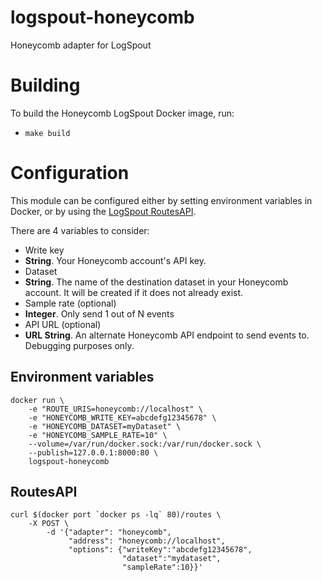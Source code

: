 # logspout-honeycomb
Honeycomb adapter for LogSpout

# Building

To build the Honeycomb LogSpout Docker image, run:
* `make build`

# Configuration

This module can be configured either by setting environment variables in
Docker, or by using the [LogSpout RoutesAPI](https://github.com/gliderlabs/logspout/tree/master/routesapi).

There are 4 variables to consider:
* Write key
 * __String__. Your Honeycomb account's API key.
* Dataset
 * __String__. The name of the destination dataset in your Honeycomb account. It will be created if it does not already exist.
* Sample rate (optional)
 * __Integer__. Only send 1 out of N events
* API URL (optional)
 * __URL String__. An alternate Honeycomb API endpoint to send events to. Debugging purposes only.

## Environment variables

    docker run \
        -e "ROUTE_URIS=honeycomb://localhost" \
        -e "HONEYCOMB_WRITE_KEY=abcdefg12345678" \
        -e "HONEYCOMB_DATASET=myDataset" \
        -e "HONEYCOMB_SAMPLE_RATE=10" \
        --volume=/var/run/docker.sock:/var/run/docker.sock \
        --publish=127.0.0.1:8000:80 \
        logspout-honeycomb

## RoutesAPI

    curl $(docker port `docker ps -lq` 80)/routes \
        -X POST \
            -d '{"adapter": "honeycomb",
                 "address": "honeycomb://localhost",
                 "options": {"writeKey":"abcdefg12345678",
                             "dataset":"mydataset",
                             "sampleRate":10}}'
